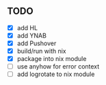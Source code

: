 ## TODO

- [x] add HL
- [x] add YNAB
- [x] add Pushover
- [x] build/run with nix
- [x] package into nix module
- [ ] use anyhow for error context
- [ ] add logrotate to nix module
